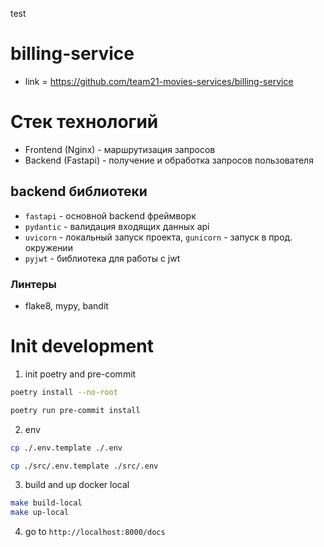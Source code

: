 test

# billing-service

* link = https://github.com/team21-movies-services/billing-service

# Стек технологий
- Frontend (Nginx) - маршрутизация запросов
- Backend (Fastapi) - получение и обработка запросов пользователя

## backend библиотеки
* `fastapi` - основной backend фреймворк
* `pydantic` - валидация входящих данных api
* `uvicorn` - локальный запуск проекта, `gunicorn` - запуск в прод. окружении
* `pyjwt` - библиотека для работы с jwt


### Линтеры
* flake8, mypy, bandit

# Init development

1) init poetry and pre-commit
```bash
poetry install --no-root
```

```bash
poetry run pre-commit install
```

2) env
```bash
cp ./.env.template ./.env
```

```bash
cp ./src/.env.template ./src/.env
```

3) build and up docker local
```bash
make build-local
make up-local
```

4) go to `http://localhost:8000/docs`
